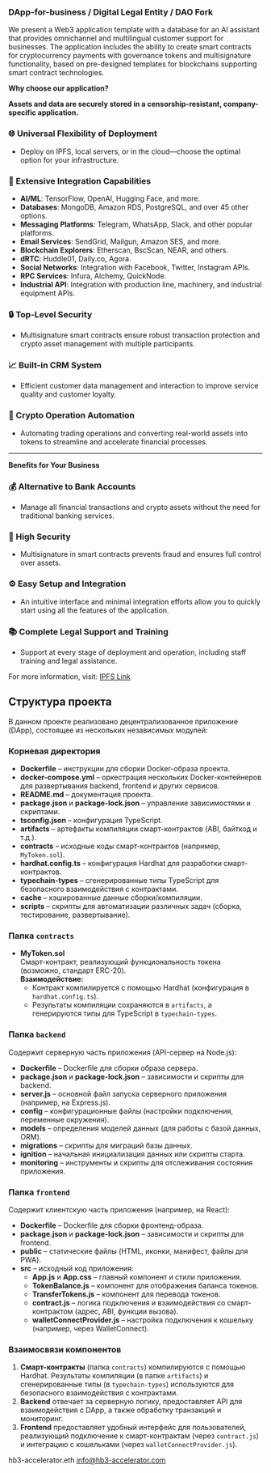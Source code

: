 
### DApp-for-business / Digital Legal Entity / DAO Fork ###

We present a Web3 application template with a database for an AI assistant that provides omnichannel and multilingual customer support for businesses. The application includes the ability to create smart contracts for cryptocurrency payments with governance tokens and multisignature functionality, based on pre-designed templates for blockchains supporting smart contract technologies.

**Why choose our application?**

**Assets and data are securely stored in a censorship-resistant, company-specific application.**

### 🌐 Universal Flexibility of Deployment
- Deploy on IPFS, local servers, or in the cloud—choose the optimal option for your infrastructure.

### 🔗 Extensive Integration Capabilities
- **AI/ML**: TensorFlow, OpenAI, Hugging Face, and more.
- **Databases**: MongoDB, Amazon RDS, PostgreSQL, and over 45 other options.
- **Messaging Platforms**: Telegram, WhatsApp, Slack, and other popular platforms.
- **Email Services**: SendGrid, Mailgun, Amazon SES, and more.
- **Blockchain Explorers**: Etherscan, BscScan, NEAR, and others.
- **dRTC**: Huddle01, Daily.co, Agora.
- **Social Networks**: Integration with Facebook, Twitter, Instagram APIs.
- **RPC Services**: Infura, Alchemy, QuickNode.
- **Industrial API**: Integration with production line, machinery, and industrial equipment APIs.

### 🔒 Top-Level Security
- Multisignature smart contracts ensure robust transaction protection and crypto asset management with multiple participants.

### 📈 Built-in CRM System
- Efficient customer data management and interaction to improve service quality and customer loyalty.

### 🔄 Crypto Operation Automation
- Automating trading operations and converting real-world assets into tokens to streamline and accelerate financial processes.

---

**Benefits for Your Business**

### 💰 Alternative to Bank Accounts
- Manage all financial transactions and crypto assets without the need for traditional banking services.

### 🔐 High Security
- Multisignature in smart contracts prevents fraud and ensures full control over assets.

### ⚙️ Easy Setup and Integration
- An intuitive interface and minimal integration efforts allow you to quickly start using all the features of the application.

### 📚 Complete Legal Support and Training
- Support at every stage of deployment and operation, including staff training and legal assistance.

For more information, visit: [IPFS Link](https://ipfs.io/ipfs/QmTsJW1X2gBeRvjbf6Rp9nBTcSNvPmg3FiT2v89GCTnbMM/)

## Структура проекта

В данном проекте реализовано децентрализованное приложение (DApp), состоящее из нескольких независимых модулей:

### Корневая директория

- **Dockerfile** – инструкции для сборки Docker-образа проекта.
- **docker-compose.yml** – оркестрация нескольких Docker-контейнеров для развертывания backend, frontend и других сервисов.
- **README.md** – документация проекта.
- **package.json** и **package-lock.json** – управление зависимостями и скриптами.
- **tsconfig.json** – конфигурация TypeScript.
- **artifacts** – артефакты компиляции смарт-контрактов (ABI, байткод и т.д.).
- **contracts** – исходные коды смарт-контрактов (например, `MyToken.sol`).
- **hardhat.config.ts** – конфигурация Hardhat для разработки смарт-контрактов.
- **typechain-types** – сгенерированные типы TypeScript для безопасного взаимодействия с контрактами.
- **cache** – кэшированные данные сборки/компиляции.
- **scripts** – скрипты для автоматизации различных задач (сборка, тестирование, развертывание).

### Папка `contracts`

- **MyToken.sol**  
  Смарт-контракт, реализующий функциональность токена (возможно, стандарт ERC-20).  
  **Взаимодействие:**  
  - Контракт компилируется с помощью Hardhat (конфигурация в `hardhat.config.ts`).
  - Результаты компиляции сохраняются в `artifacts`, а генерируются типы для TypeScript в `typechain-types`.

### Папка `backend`

Содержит серверную часть приложения (API-сервер на Node.js):

- **Dockerfile** – Dockerfile для сборки образа сервера.
- **package.json** и **package-lock.json** – зависимости и скрипты для backend.
- **server.js** – основной файл запуска серверного приложения (например, на Express.js).
- **config** – конфигурационные файлы (настройки подключения, переменные окружения).
- **models** – определения моделей данных (для работы с базой данных, ORM).
- **migrations** – скрипты для миграций базы данных.
- **ignition** – начальная инициализация данных или скрипты старта.
- **monitoring** – инструменты и скрипты для отслеживания состояния приложения.

### Папка `frontend`

Содержит клиентскую часть приложения (например, на React):

- **Dockerfile** – Dockerfile для сборки фронтенд-образа.
- **package.json** и **package-lock.json** – зависимости и скрипты для frontend.
- **public** – статические файлы (HTML, иконки, манифест, файлы для PWA).
- **src** – исходный код приложения:
  - **App.js** и **App.css** – главный компонент и стили приложения.
  - **TokenBalance.js** – компонент для отображения баланса токенов.
  - **TransferTokens.js** – компонент для перевода токенов.
  - **contract.js** – логика подключения и взаимодействия со смарт-контрактом (адрес, ABI, функции вызова).
  - **walletConnectProvider.js** – настройка подключения к кошельку (например, через WalletConnect).

### Взаимосвязи компонентов

1. **Смарт-контракты** (папка `contracts`) компилируются с помощью Hardhat. Результаты компиляции (в папке `artifacts`) и сгенерированные типы (в `typechain-types`) используются для безопасного взаимодействия с контрактами.
2. **Backend** отвечает за серверную логику, предоставляет API для взаимодействия с DApp, а также обработку транзакций и мониторинг.
3. **Frontend** предоставляет удобный интерфейс для пользователей, реализующий подключение к смарт-контрактам (через `contract.js`) и интеграцию с кошельками (через `walletConnectProvider.js`).

hb3-accelerator.eth
info@hb3-accelerator.com
